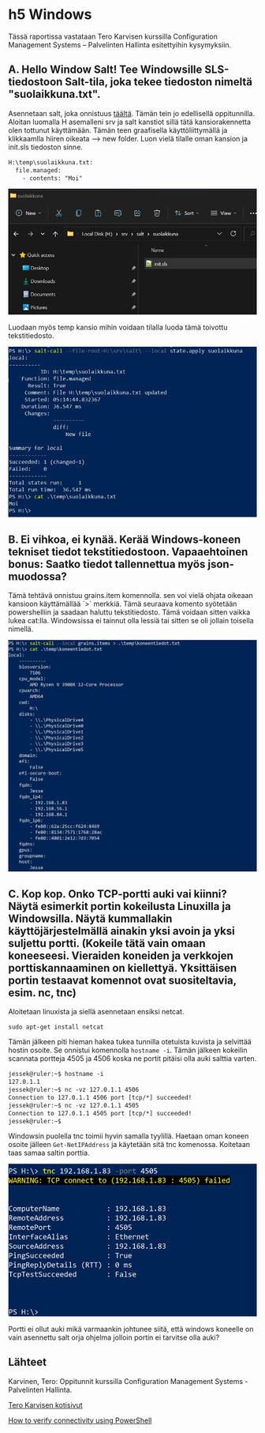 # h5 Windows

Tässä raportissa vastataan Tero Karvisen kurssilla Configuration Management Systems – Palvelinten Hallinta esitettyihin kysymyksiin.

## A. Hello Window Salt! Tee Windowsille SLS-tiedostoon Salt-tila, joka tekee tiedoston nimeltä "suolaikkuna.txt".


Asennetaan salt, joka onnistuus [täältä](https://repo.saltproject.io/). Tämän tein jo edellisellä oppitunnilla. Aloitan luomalla H asemalleni srv ja salt kanstiot sillä tätä kansiorakennetta olen tottunut käyttämään. Tämän teen graafisella käyttöliittymällä ja klikkaamlla hiiren oikeata --> new folder. Luon vielä tilalle oman kansion ja init.sls tiedoston sinne.

	H:\temp\suolaikkuna.txt:
	  file.managed:
	    - contents: "Moi"

![Kansiorakenne](imgs/kansiot.jpg)

Luodaan myös temp kansio mihin voidaan tilalla luoda tämä toivottu tekstitiedosto. 

![Ajetaan tila](imgs/suolis.jpg)

## B. Ei vihkoa, ei kynää. Kerää Windows-koneen tekniset tiedot tekstitiedostoon. Vapaaehtoinen bonus: Saatko tiedot tallennettua myös json-muodossa?

Tämä tehtävä onnistuu grains.item komennolla. sen voi vielä ohjata oikeaan kansioon käyttämällää ´>´ merkkiä. Tämä seuraava komento syötetään powershelliin ja saadaan haluttu tekstitiedosto. Tämä voidaan sitten vaikka lukea cat:lla. Windowsissa ei tainnut olla lessiä tai sitten se oli jollain toisella nimellä.

![Tekniset tiedot](imgs/teitoja.jpg)

## C. Kop kop. Onko TCP-portti auki vai kiinni? Näytä esimerkit portin kokeilusta Linuxilla ja Windowsilla. Näytä kummallakin käyttöjärjestelmällä ainakin yksi avoin ja yksi suljettu portti. (Kokeile tätä vain omaan koneeseesi. Vieraiden koneiden ja verkkojen porttiskannaaminen on kiellettyä. Yksittäisen portin testaavat komennot ovat suositeltavia, esim. nc, tnc)

Aloitetaan linuxista ja siellä asennetaan ensiksi netcat.

	sudo apt-get install netcat

Tämän jälkeen piti hieman hakea tukea tunnilla otetuista kuvista ja selvittää hostin osoite. Se onnistui komennolla `hostname -i`. Tämän jälkeen kokeilin scannata portteja 4505 ja 4506 koska ne portit pitäisi olla auki salttia varten.

	jessek@ruler:~$ hostname -i
	127.0.1.1
	jessek@ruler:~$ nc -vz 127.0.1.1 4506
	Connection to 127.0.1.1 4506 port [tcp/*] succeeded!
	jessek@ruler:~$ nc -vz 127.0.1.1 4505
	Connection to 127.0.1.1 4505 port [tcp/*] succeeded!
	jessek@ruler:~$ 

Windowsin puolella tnc toimii hyvin samalla tyylillä. Haetaan oman koneen osoite jälleen `Get-NetIPAddress` ja käytetään sitä tnc komenossa. Koitetaan taas samaa saltin porttia. 

![Windows portti](imgs/tnc.jpg)

Portti ei ollut auki mikä varmaankin johtunee siitä, että windows koneelle on vain asennettu salt orja ohjelma jolloin portin ei tarvitse olla auki?

## Lähteet

Karvinen, Tero: Oppitunnit kurssilla Configuration Management Systems - Palvelinten Hallinta.

[Tero Karvisen kotisivut](https://terokarvinen.com/)

[How to verify connectivity using PowerShell ](https://kb.parallels.com/en/124644)

